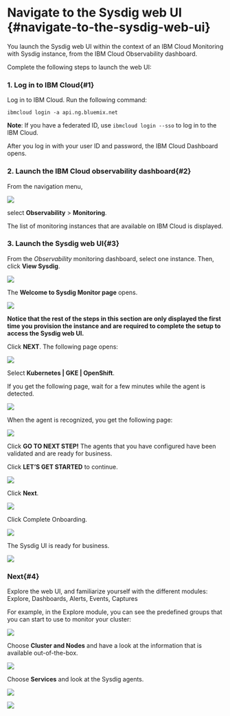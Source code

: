 # Navigate to the Sysdig web UI {#navigate-to-the-sysdig-web-ui}

You launch the Sysdig web UI within the context of an IBM Cloud Monitoring with Sysdig instance, from the IBM Cloud Observability dashboard.

Complete the following steps to launch the web UI:

### 1. Log in to IBM Cloud{#1}

Log in to IBM Cloud. Run the following command:

```
ibmcloud login -a api.ng.bluemix.net
```

**Note**: If you have a federated ID, use `ibmcloud login --sso` to log in to the IBM Cloud.

After you log in with your user ID and password, the IBM Cloud Dashboard opens.


### 2. Launch the IBM Cloud observability dashboard{#2}

From the navigation menu, 

![](images/sysdig_img8.png)

select **Observability**  &gt; **Monitoring**.

The list of monitoring instances that are available on IBM Cloud is displayed.

### 3. Launch the Sysdig web UI{#3}

From the *Observability* monitoring dashboard, select one instance. Then, click **View Sysdig**.

![](images/sysdig_img13.png)

The **Welcome to Sysdig Monitor page** opens. 

![](images/sysdig_img16.png)

**Notice that the rest of the steps in this section are only displayed the first time you provision the instance and are required to complete the setup to access the Sysdig web UI.**

Click **NEXT**. The following page opens:

![](images/sysdig_img17.png)

Select **Kubernetes | GKE | OpenShift**.

If you get the following page, wait for a few minutes while the agent is detected.

![](images/sysdig_img18.png)

When the agent is recognized, you get the following page:

![](images/sysdig_img19png)

Click **GO TO NEXT STEP!** The agents that you have configured have been validated and are ready for business.

Click **LET’S GET STARTED** to continue.

![](images/sysdig_img20.png)


Click **Next**.

![](images/sysdig_img21.png)

Click Complete Onboarding.

![](images/sysdig_img22.png)

The Sysdig UI is ready for business.

![](images/sysdig_img23.png)


### Next{#4}

Explore the web UI, and familiarize yourself with the different modules: Explore, Dashboards, Alerts, Events, Captures

For example, in the Explore module, you can see the predefined groups that you can start to use to monitor your cluster:

![](images/sysdig_img24.png)

Choose **Cluster and Nodes** and have a look at the information that is available out-of-the-box.

![](images/sysdig_img25.png)

Choose **Services** and look at the Sysdig agents.

![](images/sysdig_img26.png)

![](images/sysdig_img27.png)